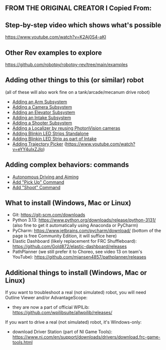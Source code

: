 ## FROM THE ORIGINAL CREATOR I Copied From:


## Step-by-step video which shows what's possible
https://www.youtube.com/watch?v=K2Aj0S4-aKI

## Other Rev examples to explore
https://github.com/robotpy/robotpy-rev/tree/main/examples

## Adding other things to this (or similar) robot
(all of these will also work fine on a tank/arcade/mecanum drive robot)
- [Adding an Arm Subsystem](docs/Adding_Arm.md)
- [Adding a Camera Subsystem](docs/Adding_Camera.md)
- [Adding an Elevator Subsystem](docs/Adding_Elevator.md)
- [Adding an Intake Subsystem](docs/Adding_Intake.md)
- [Adding a Shooter Subsystem](docs/Adding_Shooter.md)
- [Adding a Localizer by reusing PhotonVision cameras](docs/Adding_Localizer.md)
- [Adding Blinkin LED Strips Standalone](docs/Adding_Blinkin_LED_Strip.md)
- [Adding Blinkin LED Strip as part of Intake](docs/Adding_Blinkin_LED_Strip_into_Intake.md)
- [Adding Trajectory Picker](docs/Adding_TrajectoryPicker.md) (https://www.youtube.com/watch?v=eYY4uIxZJlo)

## Adding complex behaviors: commands
- [Autonomous Driving and Aiming](docs/Command_Driving_Aiming.md)
- [Add "Pick Up" Command](docs/Command_PickUp.md)
- [Add "Shoot" Command](docs/Command_Shoot.md)

## What to install (Windows, Mac or Linux)
- Git: https://git-scm.com/downloads
- Python 3.13: https://www.python.org/downloads/release/python-3131/ (also fine to get it automatically using Anaconda or PyCharm)
- PyCharm: https://www.jetbrains.com/pycharm/download/ (bottom of the page is free Community Edition, it will suffice here)
- Elastic Dashboard (likely replacement for FRC Shuffleboard): https://github.com/Gold872/elastic-dashboard/releases
- PathPlanner (we still prefer it to Choreo, see video 13 on team's YouTube): https://github.com/mjansen4857/pathplanner/releases

## Additional things to install (Windows, Mac or Linux)
If you want to troubleshoot a real (not simulated) robot, you will need Outline Viewer and/or AdvantageScope:
 - they are now a part of official WPILib: https://github.com/wpilibsuite/allwpilib/releases/

If you want to drive a real (not simulated) robot, it's Windows-only: 
 - download Driver Station (part of NI Game Tools): https://www.ni.com/en/support/downloads/drivers/download.frc-game-tools.html


